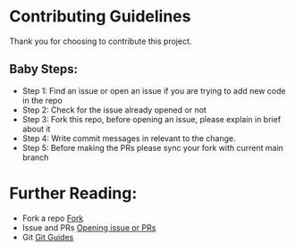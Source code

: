 # Contributing Guidelines

Thank you for choosing to contribute this project.

## Baby Steps:

* Step 1: Find an issue or open an issue if you are trying to add new code in the repo
* Step 2: Check for the issue already opened or not
* Step 3: Fork this repo, before opening an issue, please explain in brief about it
* Step 4: Write commit messages in relevant to the change.
* Step 5: Before making the PRs please sync your fork with current main branch


# Further Reading:

* Fork a repo [Fork](https://docs.github.com/en/get-started/quickstart/fork-a-repo)
* Issue and PRs [Opening issue or PRs](https://docs.github.com/en/issues/tracking-your-work-with-issues/quickstart)
* Git [Git Guides](https://github.com/git-guides)
